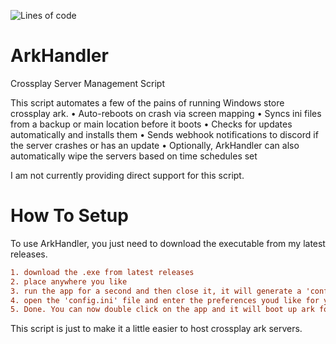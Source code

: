 ![Lines of code](https://img.shields.io/tokei/lines/github/vertyco/ArkHandler?style=plastic)

# ArkHandler
Crossplay Server Management Script

This script automates a few of the pains of running Windows store crossplay ark.
• Auto-reboots on crash via screen mapping
• Syncs ini files from a backup or main location before it boots
• Checks for updates automatically and installs them
• Sends webhook notifications to discord if the server crashes or has an update
• Optionally, ArkHandler can also automatically wipe the servers based on time schedules set

I am not currently providing direct support for this script.


# How To Setup
To use ArkHandler, you just need to download the executable from my latest releases.
```ini
1. download the .exe from latest releases
2. place anywhere you like
3. run the app for a second and then close it, it will generate a 'config.ini' file that you can customize
4. open the 'config.ini' file and enter the preferences youd like for your server
5. Done. You can now double click on the app and it will boot up ark for you
```


This script is just to make it a little easier to host crossplay ark servers.